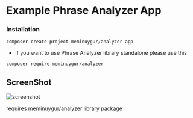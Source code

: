 # Example Phrase Analyzer App

### Installation
```
composer create-project meminuygur/analyzer-app
```
* If you want to use Phrase Analyzer library standalone please use this
```
composer require meminuygur/analyzer
```

## ScreenShot
![screenshot](https://image.prntscr.com/image/9KehgsBoR9uUpYZoPoHQKw.png)



requires meminuygur/analyzer library package
